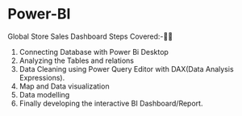 # Power-BI
Global Store Sales Dashboard
Steps Covered:-👩‍💻
1. Connecting Database with Power Bi Desktop
2. Analyzing the Tables and relations
3. Data Cleaning using Power Query Editor with DAX(Data Analysis Expressions).
4. Map and Data visualization
5. Data modelling
6. Finally developing the interactive BI Dashboard/Report.

